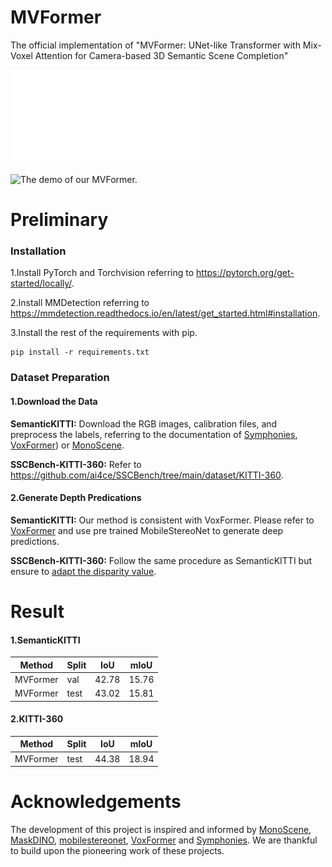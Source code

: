 # MVFormer
The official implementation of "MVFormer: UNet-like Transformer with Mix-Voxel Attention for Camera-based 3D Semantic Scene Completion"

![The architecture of our MVFOrmer.](./assets/arch.pdf)

![The demo of our MVFormer.](./assets/demo.gif)

# Preliminary
### Installation
1.Install PyTorch and Torchvision referring to https://pytorch.org/get-started/locally/.

2.Install MMDetection referring to https://mmdetection.readthedocs.io/en/latest/get_started.html#installation.

3.Install the rest of the requirements with pip.

    pip install -r requirements.txt

### Dataset Preparation
#### 1.Download the Data
**SemanticKITTI:** Download the RGB images, calibration files, and preprocess the labels, referring to the documentation of [Symphonies](https://github.com/hustvl/Symphonies), [VoxFormer](https://github.com/NVlabs/VoxFormer)) or [MonoScene](https://github.com/astra-vision/MonoScene).

**SSCBench-KITTI-360:** Refer to https://github.com/ai4ce/SSCBench/tree/main/dataset/KITTI-360.

#### 2.Generate Depth Predications
**SemanticKITTI:** Our method is consistent with VoxFormer. Please refer to [VoxFormer](https://github.com/NVlabs/VoxFormer/tree/main/preprocess#3-image-to-depth) and use pre trained MobileStereoNet to generate deep predictions.

**SSCBench-KITTI-360:** Follow the same procedure as SemanticKITTI but ensure to [adapt the disparity value](https://github.com/ai4ce/SSCBench/issues/8#issuecomment-1674607576).

# Result
#### 1.SemanticKITTI
|Method|Split|IoU|mIoU|
|------|-----|---|----|
|MVFormer|val|42.78|15.76|
|MVFormer|test|43.02|15.81|

#### 2.KITTI-360
|Method|Split|IoU|mIoU|
|------|-----|---|----|
|MVFormer|test|44.38|18.94|


# Acknowledgements
The development of this project is inspired and informed by [MonoScene](https://github.com/astra-vision/MonoScene), [MaskDINO](https://github.com/IDEA-Research/MaskDINO), [mobilestereonet](https://github.com/cogsys-tuebingen/mobilestereonet), [VoxFormer](https://github.com/NVlabs/VoxFormer) and [Symphonies](https://github.com/NVlabs/VoxFormer). We are thankful to build upon the pioneering work of these projects.
